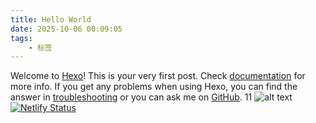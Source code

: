 ```yaml
---
title: Hello World
date: 2025-10-06 00:09:05
tags: 
    - 标签
---
```

Welcome to [Hexo](https://hexo.io/)! This is your very first post. Check [documentation](https://hexo.io/docs/) for more info. If you get any problems when using Hexo, you can find the answer in [troubleshooting](https://hexo.io/docs/troubleshooting.html) or you can ask me on [GitHub](https://github.com/hexojs/hexo/issues).
11
![alt text](../upload/hello-world/1759733397133.png)
[![Netlify Status](https://api.netlify.com/api/v1/badges/fe409036-825e-4bf1-af97-8bcdf98ca4f1/deploy-status)](https://app.netlify.com/projects/elegant-semifreddo-bc1be0/deploys)